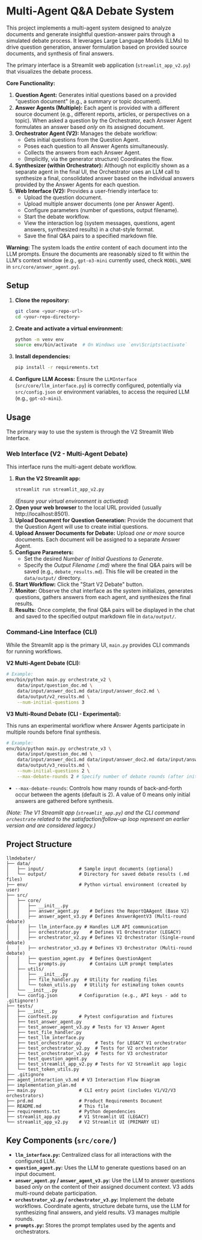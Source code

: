 # Multi-Agent Q&A Debate System

This project implements a multi-agent system designed to analyze documents and generate insightful question-answer pairs through a simulated debate process. It leverages Large Language Models (LLMs) to drive question generation, answer formulation based on provided source documents, and synthesis of final answers.

The primary interface is a Streamlit web application (`streamlit_app_v2.py`) that visualizes the debate process.

**Core Functionality:**

1.  **Question Agent:** Generates initial questions based on a provided "question document" (e.g., a summary or topic document).
2.  **Answer Agents (Multiple):** Each agent is provided with a different source document (e.g., different reports, articles, or perspectives on a topic). When asked a question by the Orchestrator, each Answer Agent formulates an answer based *only* on its assigned document.
3.  **Orchestrator Agent (V2):** Manages the debate workflow:
    *   Gets initial questions from the Question Agent.
    *   Poses each question to all Answer Agents simultaneously.
    *   Collects the answers from each Answer Agent.
    *   (Implicitly, via the generator structure) Coordinates the flow.
4.  **Synthesizer (within Orchestrator):** Although not explicitly shown as a separate agent in the final UI, the Orchestrator uses an LLM call to synthesize a final, consolidated answer based on the individual answers provided by the Answer Agents for each question.
5.  **Web Interface (V2):** Provides a user-friendly interface to:
    *   Upload the question document.
    *   Upload multiple answer documents (one per Answer Agent).
    *   Configure parameters (number of questions, output filename).
    *   Start the debate workflow.
    *   View the interaction log (system messages, questions, agent answers, synthesized results) in a chat-style format.
    *   Save the final Q&A pairs to a specified markdown file.

**Warning:** The system loads the *entire* content of each document into the LLM prompts. Ensure the documents are reasonably sized to fit within the LLM's context window (e.g., `gpt-o3-mini` currently used, check `MODEL_NAME` in `src/core/answer_agent.py`).

## Setup

1.  **Clone the repository:**
    ```bash
    git clone <your-repo-url>
    cd <your-repo-directory>
    ```
2.  **Create and activate a virtual environment:**
    ```bash
    python -m venv env
    source env/bin/activate  # On Windows use `env\Scripts\activate`
    ```
3.  **Install dependencies:**
    ```bash
    pip install -r requirements.txt
    ```
4.  **Configure LLM Access:** Ensure the `LLMInterface` (`src/core/llm_interface.py`) is correctly configured, potentially via `src/config.json` or environment variables, to access the required LLM (e.g., `gpt-o3-mini`).

## Usage

The primary way to use the system is through the V2 Streamlit Web Interface.

### Web Interface (V2 - Multi-Agent Debate)

This interface runs the multi-agent debate workflow.

1.  **Run the V2 Streamlit app:**
    ```bash
    streamlit run streamlit_app_v2.py
    ```
    *(Ensure your virtual environment is activated)*
2.  **Open your web browser** to the local URL provided (usually http://localhost:8501).
3.  **Upload Document for Question Generation:** Provide the document that the Question Agent will use to create initial questions.
4.  **Upload Answer Documents for Debate:** Upload *one or more* source documents. Each document will be assigned to a separate Answer Agent.
5.  **Configure Parameters:**
    *   Set the desired *Number of Initial Questions to Generate*.
    *   Specify the *Output Filename (.md)* where the final Q&A pairs will be saved (e.g., `debate_results.md`). This file will be created in the `data/output/` directory.
6.  **Start Workflow:** Click the "Start V2 Debate" button.
7.  **Monitor:** Observe the chat interface as the system initializes, generates questions, gathers answers from each agent, and synthesizes the final results.
8.  **Results:** Once complete, the final Q&A pairs will be displayed in the chat and saved to the specified output markdown file in `data/output/`.

### Command-Line Interface (CLI)

While the Streamlit app is the primary UI, `main.py` provides CLI commands for running workflows.

**V2 Multi-Agent Debate (CLI):**

```bash
# Example:
env/bin/python main.py orchestrate_v2 \
    data/input/question_doc.md \
    data/input/answer_doc1.md data/input/answer_doc2.md \
    data/output/v2_results.md \
    --num-initial-questions 3
```

**V3 Multi-Round Debate (CLI - Experimental):**

This runs an experimental workflow where Answer Agents participate in multiple rounds before final synthesis.

```bash
# Example:
env/bin/python main.py orchestrate_v3 \
    data/input/question_doc.md \
    data/input/answer_doc1.md data/input/answer_doc2.md data/input/answer_doc3.md \
    data/output/v3_results.md \
    --num-initial-questions 2 \
    --max-debate-rounds 2 # Specify number of debate rounds (after initial answers)
```
*   `--max-debate-rounds`: Controls how many rounds of back-and-forth occur between the agents (default is 2). A value of 0 means only initial answers are gathered before synthesis.

*(Note: The V1 Streamlit app (`streamlit_app.py`) and the CLI command `orchestrate` related to the satisfaction/follow-up loop represent an earlier version and are considered legacy.)*

## Project Structure

```
llmdebater/
├── data/
│   ├── input/             # Sample input documents (optional)
│   └── output/            # Directory for saved debate results (.md files)
├── env/                   # Python virtual environment (created by user)
├── src/
│   ├── core/
│   │   ├── __init__.py
│   │   ├── answer_agent.py    # Defines the ReportQAAgent (Base V2)
│   │   ├── answer_agent_v3.py # Defines AnswerAgentV3 (Multi-round debate)
│   │   ├── llm_interface.py # Handles LLM API communication
│   │   ├── orchestrator.py    # Defines V1 Orchestrator (LEGACY)
│   │   ├── orchestrator_v2.py # Defines V2 Orchestrator (Single-round debate)
│   │   ├── orchestrator_v3.py # Defines V3 Orchestrator (Multi-round debate)
│   │   ├── question_agent.py  # Defines QuestionAgent
│   │   └── prompts.py         # Contains LLM prompt templates
│   ├── utils/
│   │   ├── __init__.py
│   │   ├── file_handler.py  # Utility for reading files
│   │   └── token_utils.py   # Utility for estimating token counts
│   └── __init__.py
│   └── config.json        # Configuration (e.g., API keys - add to .gitignore!)
├── tests/
│   ├── __init__.py
│   ├── conftest.py        # Pytest configuration and fixtures
│   ├── test_answer_agent.py
│   ├── test_answer_agent_v3.py # Tests for V3 Answer Agent
│   ├── test_file_handler.py
│   ├── test_llm_interface.py
│   ├── test_orchestrator.py     # Tests for LEGACY V1 orchestrator
│   ├── test_orchestrator_v2.py  # Tests for V2 orchestrator
│   ├── test_orchestrator_v3.py  # Tests for V3 orchestrator
│   ├── test_question_agent.py
│   ├── test_streamlit_app_v2.py # Tests for V2 Streamlit app logic
│   └── test_token_utils.py
├── .gitignore
├── agent_interaction_v3.md # V3 Interaction Flow Diagram
├── implementation_plan.md
├── main.py                # CLI entry point (includes V1/V2/V3 orchestrators)
├── prd.md                 # Product Requirements Document
├── README.md              # This file
├── requirements.txt       # Python dependencies
├── streamlit_app.py       # V1 Streamlit UI (LEGACY)
└── streamlit_app_v2.py    # V2 Streamlit UI (PRIMARY UI)
```

## Key Components (`src/core/`)

*   **`llm_interface.py`:** Centralized class for all interactions with the configured LLM.
*   **`question_agent.py`:** Uses the LLM to generate questions based on an input document.
*   **`answer_agent.py` / `answer_agent_v3.py`:** Use the LLM to answer questions based *only* on the content of their assigned document context. V3 adds multi-round debate participation.
*   **`orchestrator_v2.py` / `orchestrator_v3.py`:** Implement the debate workflows. Coordinate agents, structure debate turns, use the LLM for synthesizing final answers, and yield results. V3 manages multiple rounds.
*   **`prompts.py`:** Stores the prompt templates used by the agents and orchestrators.